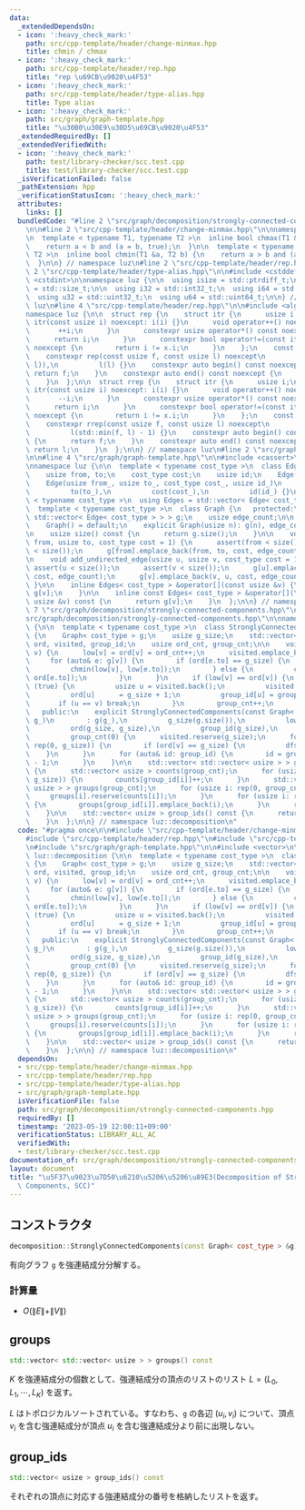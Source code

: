 ```yaml
---
data:
  _extendedDependsOn:
  - icon: ':heavy_check_mark:'
    path: src/cpp-template/header/change-minmax.hpp
    title: chmin / chmax
  - icon: ':heavy_check_mark:'
    path: src/cpp-template/header/rep.hpp
    title: "rep \u69CB\u9020\u4F53"
  - icon: ':heavy_check_mark:'
    path: src/cpp-template/header/type-alias.hpp
    title: Type alias
  - icon: ':heavy_check_mark:'
    path: src/graph/graph-template.hpp
    title: "\u30B0\u30E9\u30D5\u69CB\u9020\u4F53"
  _extendedRequiredBy: []
  _extendedVerifiedWith:
  - icon: ':heavy_check_mark:'
    path: test/library-checker/scc.test.cpp
    title: test/library-checker/scc.test.cpp
  _isVerificationFailed: false
  _pathExtension: hpp
  _verificationStatusIcon: ':heavy_check_mark:'
  attributes:
    links: []
  bundledCode: "#line 2 \"src/graph/decomposition/strongly-connected-components.hpp\"\
    \n\n#line 2 \"src/cpp-template/header/change-minmax.hpp\"\n\nnamespace luz {\n\
    \n  template < typename T1, typename T2 >\n  inline bool chmax(T1 &a, T2 b) {\n\
    \    return a < b and (a = b, true);\n  }\n\n  template < typename T1, typename\
    \ T2 >\n  inline bool chmin(T1 &a, T2 b) {\n    return a > b and (a = b, true);\n\
    \  }\n\n} // namespace luz\n#line 2 \"src/cpp-template/header/rep.hpp\"\n\n#line\
    \ 2 \"src/cpp-template/header/type-alias.hpp\"\n\n#include <cstddef>\n#include\
    \ <cstdint>\n\nnamespace luz {\n\n  using isize = std::ptrdiff_t;\n  using usize\
    \ = std::size_t;\n\n  using i32 = std::int32_t;\n  using i64 = std::int64_t;\n\
    \  using u32 = std::uint32_t;\n  using u64 = std::uint64_t;\n\n} // namespace\
    \ luz\n#line 4 \"src/cpp-template/header/rep.hpp\"\n\n#include <algorithm>\n\n\
    namespace luz {\n\n  struct rep {\n    struct itr {\n      usize i;\n      constexpr\
    \ itr(const usize i) noexcept: i(i) {}\n      void operator++() noexcept {\n \
    \       ++i;\n      }\n      constexpr usize operator*() const noexcept {\n  \
    \      return i;\n      }\n      constexpr bool operator!=(const itr x) const\
    \ noexcept {\n        return i != x.i;\n      }\n    };\n    const itr f, l;\n\
    \    constexpr rep(const usize f, const usize l) noexcept\n        : f(std::min(f,\
    \ l)),\n          l(l) {}\n    constexpr auto begin() const noexcept {\n     \
    \ return f;\n    }\n    constexpr auto end() const noexcept {\n      return l;\n\
    \    }\n  };\n\n  struct rrep {\n    struct itr {\n      usize i;\n      constexpr\
    \ itr(const usize i) noexcept: i(i) {}\n      void operator++() noexcept {\n \
    \       --i;\n      }\n      constexpr usize operator*() const noexcept {\n  \
    \      return i;\n      }\n      constexpr bool operator!=(const itr x) const\
    \ noexcept {\n        return i != x.i;\n      }\n    };\n    const itr f, l;\n\
    \    constexpr rrep(const usize f, const usize l) noexcept\n        : f(l - 1),\n\
    \          l(std::min(f, l) - 1) {}\n    constexpr auto begin() const noexcept\
    \ {\n      return f;\n    }\n    constexpr auto end() const noexcept {\n     \
    \ return l;\n    }\n  };\n\n} // namespace luz\n#line 2 \"src/graph/graph-template.hpp\"\
    \n\n#line 4 \"src/graph/graph-template.hpp\"\n\n#include <cassert>\n#include <vector>\n\
    \nnamespace luz {\n\n  template < typename cost_type >\n  class Edge {\n   public:\n\
    \    usize from, to;\n    cost_type cost;\n    usize id;\n    Edge() = default;\n\
    \    Edge(usize from_, usize to_, cost_type cost_, usize id_)\n        : from(from_),\n\
    \          to(to_),\n          cost(cost_),\n          id(id_) {}\n  };\n\n  template\
    \ < typename cost_type >\n  using Edges = std::vector< Edge< cost_type > >;\n\n\
    \  template < typename cost_type >\n  class Graph {\n   protected:\n    std::vector<\
    \ std::vector< Edge< cost_type > > > g;\n    usize edge_count;\n\n   public:\n\
    \    Graph() = default;\n    explicit Graph(usize n): g(n), edge_count(0) {}\n\
    \n    usize size() const {\n      return g.size();\n    }\n\n    void add_directed_edge(usize\
    \ from, usize to, cost_type cost = 1) {\n      assert(from < size());\n      assert(to\
    \ < size());\n      g[from].emplace_back(from, to, cost, edge_count++);\n    }\n\
    \n    void add_undirected_edge(usize u, usize v, cost_type cost = 1) {\n     \
    \ assert(u < size());\n      assert(v < size());\n      g[u].emplace_back(u, v,\
    \ cost, edge_count);\n      g[v].emplace_back(v, u, cost, edge_count++);\n   \
    \ }\n\n    inline Edges< cost_type > &operator[](const usize &v) {\n      return\
    \ g[v];\n    }\n\n    inline const Edges< cost_type > &operator[](\n        const\
    \ usize &v) const {\n      return g[v];\n    }\n  };\n\n} // namespace luz\n#line\
    \ 7 \"src/graph/decomposition/strongly-connected-components.hpp\"\n\n#line 9 \"\
    src/graph/decomposition/strongly-connected-components.hpp\"\n\nnamespace luz::decomposition\
    \ {\n\n  template < typename cost_type >\n  class StronglyConnectedComponents\
    \ {\n    Graph< cost_type > g;\n    usize g_size;\n    std::vector< usize > low,\
    \ ord, visited, group_id;\n    usize ord_cnt, group_cnt;\n\n    void dfs(usize\
    \ v) {\n      low[v] = ord[v] = ord_cnt++;\n      visited.emplace_back(v);\n \
    \     for (auto& e: g[v]) {\n        if (ord[e.to] == g_size) {\n          dfs(e.to);\n\
    \          chmin(low[v], low[e.to]);\n        } else {\n          chmin(low[v],\
    \ ord[e.to]);\n        }\n      }\n      if (low[v] == ord[v]) {\n        while\
    \ (true) {\n          usize u = visited.back();\n          visited.pop_back();\n\
    \          ord[u]      = g_size + 1;\n          group_id[u] = group_cnt;\n   \
    \       if (u == v) break;\n        }\n        group_cnt++;\n      }\n    }\n\n\
    \   public:\n    explicit StronglyConnectedComponents(const Graph< cost_type >&\
    \ g_)\n        : g(g_),\n          g_size(g.size()),\n          low(g_size),\n\
    \          ord(g_size, g_size),\n          group_id(g_size),\n          ord_cnt(0),\n\
    \          group_cnt(0) {\n      visited.reserve(g_size);\n      for (usize v:\
    \ rep(0, g_size)) {\n        if (ord[v] == g_size) {\n          dfs(v);\n    \
    \    }\n      }\n      for (auto& id: group_id) {\n        id = group_cnt - id\
    \ - 1;\n      }\n    }\n\n    std::vector< std::vector< usize > > groups() const\
    \ {\n      std::vector< usize > counts(group_cnt);\n      for (usize i: rep(0,\
    \ g_size)) {\n        counts[group_id[i]]++;\n      }\n      std::vector< std::vector<\
    \ usize > > groups(group_cnt);\n      for (usize i: rep(0, group_cnt)) {\n   \
    \     groups[i].reserve(counts[i]);\n      }\n      for (usize i: rep(0, g_size))\
    \ {\n        groups[group_id[i]].emplace_back(i);\n      }\n      return groups;\n\
    \    }\n\n    std::vector< usize > group_ids() const {\n      return group_id;\n\
    \    }\n  };\n\n} // namespace luz::decomposition\n"
  code: "#pragma once\n\n#include \"src/cpp-template/header/change-minmax.hpp\"\n\
    #include \"src/cpp-template/header/rep.hpp\"\n#include \"src/cpp-template/header/type-alias.hpp\"\
    \n#include \"src/graph/graph-template.hpp\"\n\n#include <vector>\n\nnamespace\
    \ luz::decomposition {\n\n  template < typename cost_type >\n  class StronglyConnectedComponents\
    \ {\n    Graph< cost_type > g;\n    usize g_size;\n    std::vector< usize > low,\
    \ ord, visited, group_id;\n    usize ord_cnt, group_cnt;\n\n    void dfs(usize\
    \ v) {\n      low[v] = ord[v] = ord_cnt++;\n      visited.emplace_back(v);\n \
    \     for (auto& e: g[v]) {\n        if (ord[e.to] == g_size) {\n          dfs(e.to);\n\
    \          chmin(low[v], low[e.to]);\n        } else {\n          chmin(low[v],\
    \ ord[e.to]);\n        }\n      }\n      if (low[v] == ord[v]) {\n        while\
    \ (true) {\n          usize u = visited.back();\n          visited.pop_back();\n\
    \          ord[u]      = g_size + 1;\n          group_id[u] = group_cnt;\n   \
    \       if (u == v) break;\n        }\n        group_cnt++;\n      }\n    }\n\n\
    \   public:\n    explicit StronglyConnectedComponents(const Graph< cost_type >&\
    \ g_)\n        : g(g_),\n          g_size(g.size()),\n          low(g_size),\n\
    \          ord(g_size, g_size),\n          group_id(g_size),\n          ord_cnt(0),\n\
    \          group_cnt(0) {\n      visited.reserve(g_size);\n      for (usize v:\
    \ rep(0, g_size)) {\n        if (ord[v] == g_size) {\n          dfs(v);\n    \
    \    }\n      }\n      for (auto& id: group_id) {\n        id = group_cnt - id\
    \ - 1;\n      }\n    }\n\n    std::vector< std::vector< usize > > groups() const\
    \ {\n      std::vector< usize > counts(group_cnt);\n      for (usize i: rep(0,\
    \ g_size)) {\n        counts[group_id[i]]++;\n      }\n      std::vector< std::vector<\
    \ usize > > groups(group_cnt);\n      for (usize i: rep(0, group_cnt)) {\n   \
    \     groups[i].reserve(counts[i]);\n      }\n      for (usize i: rep(0, g_size))\
    \ {\n        groups[group_id[i]].emplace_back(i);\n      }\n      return groups;\n\
    \    }\n\n    std::vector< usize > group_ids() const {\n      return group_id;\n\
    \    }\n  };\n\n} // namespace luz::decomposition\n"
  dependsOn:
  - src/cpp-template/header/change-minmax.hpp
  - src/cpp-template/header/rep.hpp
  - src/cpp-template/header/type-alias.hpp
  - src/graph/graph-template.hpp
  isVerificationFile: false
  path: src/graph/decomposition/strongly-connected-components.hpp
  requiredBy: []
  timestamp: '2023-05-19 12:00:11+09:00'
  verificationStatus: LIBRARY_ALL_AC
  verifiedWith:
  - test/library-checker/scc.test.cpp
documentation_of: src/graph/decomposition/strongly-connected-components.hpp
layout: document
title: "\u5F37\u9023\u7D50\u6210\u5206\u5206\u89E3(Decomposition of Strongly Connected\
  \ Components, SCC)"
---
```


## コンストラクタ
```cpp
decomposition::StronglyConnectedComponents(const Graph< cost_type > &g)
```

有向グラフ `g` を強連結成分分解する。

### 計算量
- $O(\|E\| + \|V\|)$

## groups
```cpp
std::vector< std::vector< usize > > groups() const
```

$K$ を強連結成分の個数として、強連結成分の頂点のリストのリスト $L=(L_0, L_1, \cdots, L_K)$ を返す。

$L$ はトポロジカルソートされている。すなわち、`g` の各辺 $(u_i, v_i)$ について、頂点 $v_i$ を含む強連結成分が頂点 $u_i$ を含む強連結成分より前に出現しない。

## group_ids
```cpp
std::vector< usize > group_ids() const
```

それぞれの頂点に対応する強連結成分の番号を格納したリストを返す。

